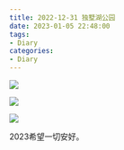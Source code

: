 ```yaml
---
title: 2022-12-31 独墅湖公园
date: 2023-01-05 22:48:00
tags:
- Diary
categories:
- Diary
---
```


![](https://xyc-1316422823.cos.ap-shanghai.myqcloud.com/Photo/DSCF0589.jpg)

![](https://xyc-1316422823.cos.ap-shanghai.myqcloud.com/Photo/DSCF0602.jpg)

![](https://xyc-1316422823.cos.ap-shanghai.myqcloud.com/Photo/c621b363130973524964e00ff7622ce.jpg)

2023希望一切安好。
